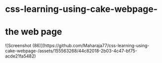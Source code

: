 # css-learning-using-cake-webpage-
<h1>the web page </h1>
![Screenshot (86)](https://github.com/Maharaja77/css-learning-using-cake-webpage-/assets/155563268/44c82018-2b03-4c47-bf75-acde21fa5482)

